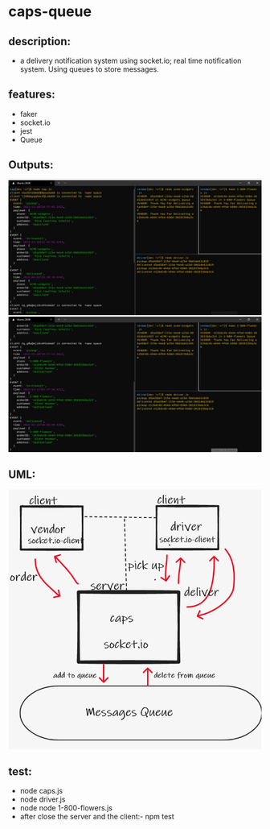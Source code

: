# caps-queue

## description:
- a delivery notification system using socket.io; real time notification system. Using queues to store messages.
## features:
- faker
- socket.io
- jest
- Queue
## Outputs:
![i](queue1.jpg)
![i](queue2.jpg)


## UML:
![i](wb.png)

## test:
- node caps.js
- node driver.js
- node node 1-800-flowers.js
- after close the server and the client:- npm test